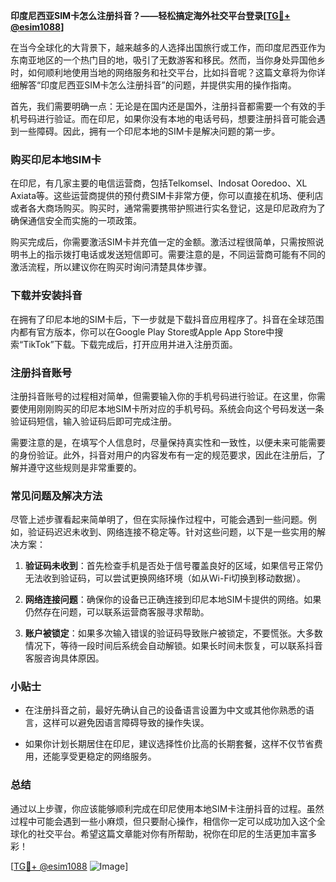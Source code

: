 **印度尼西亚SIM卡怎么注册抖音？——轻松搞定海外社交平台登录[[TG💪+ @esim1088](https://t.me/s/esim1088)]**

在当今全球化的大背景下，越来越多的人选择出国旅行或工作，而印度尼西亚作为东南亚地区的一个热门目的地，吸引了无数游客和移民。然而，当你身处异国他乡时，如何顺利地使用当地的网络服务和社交平台，比如抖音呢？这篇文章将为你详细解答“印度尼西亚SIM卡怎么注册抖音”的问题，并提供实用的操作指南。

首先，我们需要明确一点：无论是在国内还是国外，注册抖音都需要一个有效的手机号码进行验证。而在印尼，如果你没有本地的电话号码，想要注册抖音可能会遇到一些障碍。因此，拥有一个印尼本地的SIM卡是解决问题的第一步。

### 购买印尼本地SIM卡

在印尼，有几家主要的电信运营商，包括Telkomsel、Indosat Ooredoo、XL Axiata等。这些运营商提供的预付费SIM卡非常方便，你可以直接在机场、便利店或者各大商场购买。购买时，通常需要携带护照进行实名登记，这是印尼政府为了确保通信安全而实施的一项政策。

购买完成后，你需要激活SIM卡并充值一定的金额。激活过程很简单，只需按照说明书上的指示拨打电话或发送短信即可。需要注意的是，不同运营商可能有不同的激活流程，所以建议你在购买时询问清楚具体步骤。

### 下载并安装抖音

在拥有了印尼本地的SIM卡后，下一步就是下载抖音应用程序了。抖音在全球范围内都有官方版本，你可以在Google Play Store或Apple App Store中搜索“TikTok”下载。下载完成后，打开应用并进入注册页面。

### 注册抖音账号

注册抖音账号的过程相对简单，但需要输入你的手机号码进行验证。在这里，你需要使用刚刚购买的印尼本地SIM卡所对应的手机号码。系统会向这个号码发送一条验证码短信，输入验证码后即可完成注册。

需要注意的是，在填写个人信息时，尽量保持真实性和一致性，以便未来可能需要的身份验证。此外，抖音对用户的内容发布有一定的规范要求，因此在注册后，了解并遵守这些规则是非常重要的。

### 常见问题及解决方法

尽管上述步骤看起来简单明了，但在实际操作过程中，可能会遇到一些问题。例如，验证码迟迟未收到、网络连接不稳定等。针对这些问题，以下是一些实用的解决方案：

1. **验证码未收到**：首先检查手机是否处于信号覆盖良好的区域，如果信号正常仍无法收到验证码，可以尝试更换网络环境（如从Wi-Fi切换到移动数据）。
   
2. **网络连接问题**：确保你的设备已正确连接到印尼本地SIM卡提供的网络。如果仍然存在问题，可以联系运营商客服寻求帮助。

3. **账户被锁定**：如果多次输入错误的验证码导致账户被锁定，不要慌张。大多数情况下，等待一段时间后系统会自动解锁。如果长时间未恢复，可以联系抖音客服咨询具体原因。

### 小贴士

- 在注册抖音之前，最好先确认自己的设备语言设置为中文或其他你熟悉的语言，这样可以避免因语言障碍导致的操作失误。
  
- 如果你计划长期居住在印尼，建议选择性价比高的长期套餐，这样不仅节省费用，还能享受更稳定的网络服务。

### 总结

通过以上步骤，你应该能够顺利完成在印尼使用本地SIM卡注册抖音的过程。虽然过程中可能会遇到一些小麻烦，但只要耐心操作，相信你一定可以成功加入这个全球化的社交平台。希望这篇文章能对你有所帮助，祝你在印尼的生活更加丰富多彩！

[[TG💪+ @esim1088](https://t.me/s/esim1088) ![Image](https://i.postimg.cc/4NQfJmqS/Snipaste-2025-05-13-00-14-12.png)]